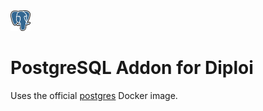 <img alt="icon" src=".diploi/icon.svg" width="32">

# PostgreSQL Addon for Diploi

Uses the official [postgres](https://hub.docker.com/_/postgres) Docker image.
